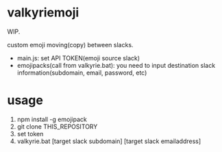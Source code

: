 # valkyriemoji

WIP.

custom emoji moving(copy) between slacks.
* main.js: set API TOKEN(emoji source slack)
* emojipacks(call from valkyrie.bat): you need to input destination slack information(subdomain, email, password, etc)

# usage

1. npm install -g emojipack
2. git clone THIS_REPOSITORY
3. set token
4. valkyrie.bat [target slack subdomain] [target slack emailaddress]
